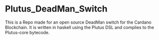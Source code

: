 # Plutus_DeadMan_Switch
This is a Repo made for an open source DeadMan switch for the Cardano Blockchain. It is written in haskell using the Plutus DSL and complies to the Plutus-core bytecode.

